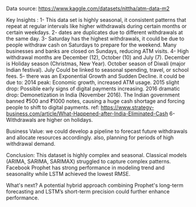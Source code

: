 Data source: https://www.kaggle.com/datasets/nittha/atm-data-m2

Key Insights :
1- This data set is highly seasonal, it consistent patterns that repeat at regular intervals like higher withdrawals during certain months or certain weekdays.
2- dates are duplicates due to different withdrawals at the same day.
3- Saturday has the highest withdrawals, it could be due to people withdraw cash on Saturdays to prepare for the weekend. Many businesses and banks are closed on Sundays, reducing ATM visits.
4- High withdrawal months are December (12), October (10) and July (7). December is Holiday season (Christmas, New Year). October season of Diwali (major Indian festival). July Could be linked to seasonal spending, travel, or school fees.
5- there was an Exponential Growth and Sudden Decline. it could be due to: 2014 peak: Economic growth, increased ATM usage. 2015 slight drop: Possible early signs of digital payments increasing. 2016 dramatic drop: Demonetization in India (November 2016). The Indian government banned ₹500 and ₹1000 notes, causing a huge cash shortage and forcing people to shift to digital payments. ref: https://www.strategy-business.com/article/What-Happened-after-India-Eliminated-Cash
6- Withdrawals are higher on holidays.

Business Value:
we could develop a pipeline to forecast future withdrawals and allocate resources accordingly.
also, planning for periods of high withdrawal demand.

Conclusion:
This dataset is highly complex and seasonal. Classical models (ARIMA, SARIMA, SARIMAX) struggled to capture complex patterns.  Facebook Prophet has strong performance in modeling trend and seasonality while LSTM achieved the lowest RMSE.

What's next?
A potential hybrid approach combining Prophet's long-term forecasting and LSTM’s short-term precision could further enhance performance.
